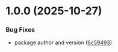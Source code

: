 # 1.0.0 (2025-10-27)


### Bug Fixes

* package author and version ([6c59493](https://github.com/advcomm/tenant_replication_postgres/commit/6c59493cb87127db3653189951cc11cb8f137bf6))
